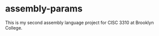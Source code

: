 assembly-params
===============

This is my second assembly language project for CISC 3310 at Brooklyn College.
